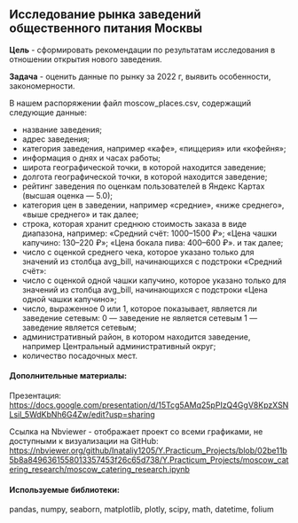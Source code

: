 ## Исследование рынка заведений общественного питания Москвы

**Цель** - сформировать рекомендации по результатам исследования в отношении открытия нового заведения.

**Задача** - оценить данные по рынку за 2022 г, выявить особенности, закономерности.

В нашем распоряжении файл moscow_places.csv, содержащий следующие данные:

*  название заведения;
*  адрес заведения;
*  категория заведения, например «кафе», «пиццерия» или «кофейня»;
*  информация о днях и часах работы;
*  широта географической точки, в которой находится заведение;
*  долгота географической точки, в которой находится заведение;
*  рейтинг заведения по оценкам пользователей в Яндекс Картах (высшая оценка — 5.0);
*  категория цен в заведении, например «средние», «ниже среднего», «выше среднего» и так далее;
*  строка, которая хранит среднюю стоимость заказа в виде диапазона, например:
«Средний счёт: 1000–1500 ₽»;
«Цена чашки капучино: 130–220 ₽»;
«Цена бокала пива: 400–600 ₽».
и так далее;
*  число с оценкой среднего чека, которое указано только для значений из столбца avg_bill, начинающихся с подстроки «Средний счёт»:
*  число с оценкой одной чашки капучино, которое указано только для значений из столбца avg_bill, начинающихся с подстроки «Цена одной чашки капучино»;
*  число, выраженное 0 или 1, которое показывает, является ли заведение сетевым:
0 — заведение не является сетевым
1 — заведение является сетевым;
*  административный район, в котором находится заведение, например Центральный административный округ;
*  количество посадочных мест.

#### Дополнительные материалы:

Презентация: https://docs.google.com/presentation/d/15Tcg5AMq25pPIzQ4GgV8KpzXSNLsil_5WdKbNh6G4Zw/edit?usp=sharing

Ссылка на Nbviewer - отображает проект со всеми графиками, не доступными к визуализации на GitHub: https://nbviewer.org/github/Inataliy1205/Y.Practicum_Projects/blob/02be11b5b8a8496361558013357453f26c65d738/Y.Practicum_Projects/moscow_catering_research/moscow_catering_research.ipynb

#### Используемые библиотеки:

pandas, numpy, seaborn, matplotlib, plotly, scipy, math, datetime, folium